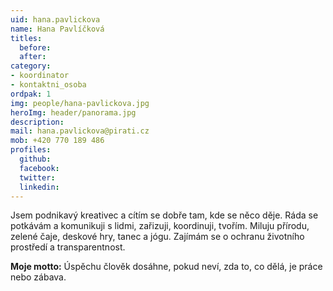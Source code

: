 ```yaml
---
uid: hana.pavlickova
name: Hana Pavlíčková
titles:
  before:
  after:
category:
- koordinator
- kontaktni_osoba
ordpak: 1
img: people/hana-pavlickova.jpg
heroImg: header/panorama.jpg
description: 
mail: hana.pavlickova@pirati.cz
mob: +420 770 189 486
profiles:
  github:
  facebook:				
  twitter:
  linkedin:
---
```


Jsem podnikavý kreativec a cítím se dobře tam, kde se něco děje. Ráda se potkávám a komunikuji s lidmi, zařizuji, koordinuji, tvořím.
Miluju přírodu, zelené čaje, deskové hry, tanec a jógu. Zajímám se o ochranu životního prostředí a transparentnost.

**Moje motto:** Úspěchu člověk dosáhne, pokud neví, zda to, co dělá, je práce nebo zábava.
